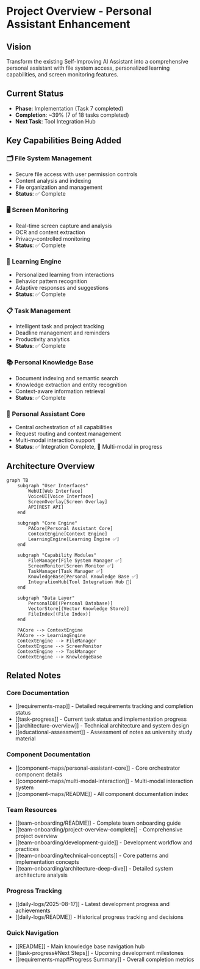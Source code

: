 # Project Overview - Personal Assistant Enhancement

## Vision
Transform the existing Self-Improving AI Assistant into a comprehensive personal assistant with file system access, personalized learning capabilities, and screen monitoring features.

## Current Status
- **Phase**: Implementation (Task 7 completed)
- **Completion**: ~39% (7 of 18 tasks completed)
- **Next Task**: Tool Integration Hub

## Key Capabilities Being Added

### 🗂️ File System Management
- Secure file access with user permission controls
- Content analysis and indexing
- File organization and management
- **Status**: ✅ Complete

### 🖥️ Screen Monitoring
- Real-time screen capture and analysis
- OCR and content extraction
- Privacy-controlled monitoring
- **Status**: ✅ Complete

### 🧠 Learning Engine
- Personalized learning from interactions
- Behavior pattern recognition
- Adaptive responses and suggestions
- **Status**: ✅ Complete

### 📋 Task Management
- Intelligent task and project tracking
- Deadline management and reminders
- Productivity analytics
- **Status**: ✅ Complete

### 📚 Personal Knowledge Base
- Document indexing and semantic search
- Knowledge extraction and entity recognition
- Context-aware information retrieval
- **Status**: ✅ Complete

### 🎯 Personal Assistant Core
- Central orchestration of all capabilities
- Request routing and context management
- Multi-modal interaction support
- **Status**: ✅ Integration Complete, 🔄 Multi-modal in progress

## Architecture Overview

```mermaid
graph TB
    subgraph "User Interfaces"
        WebUI[Web Interface]
        VoiceUI[Voice Interface]
        ScreenOverlay[Screen Overlay]
        API[REST API]
    end
    
    subgraph "Core Engine"
        PACore[Personal Assistant Core]
        ContextEngine[Context Engine]
        LearningEngine[Learning Engine ✅]
    end
    
    subgraph "Capability Modules"
        FileManager[File System Manager ✅]
        ScreenMonitor[Screen Monitor ✅]
        TaskManager[Task Manager ✅]
        KnowledgeBase[Personal Knowledge Base ✅]
        IntegrationHub[Tool Integration Hub 🔄]
    end
    
    subgraph "Data Layer"
        PersonalDB[(Personal Database)]
        VectorStore[(Vector Knowledge Store)]
        FileIndex[(File Index)]
    end
    
    PACore --> ContextEngine
    PACore --> LearningEngine
    ContextEngine --> FileManager
    ContextEngine --> ScreenMonitor
    ContextEngine --> TaskManager
    ContextEngine --> KnowledgeBase
```

## Related Notes

### Core Documentation
- [[requirements-map]] - Detailed requirements tracking and completion status
- [[task-progress]] - Current task status and implementation progress
- [[architecture-overview]] - Technical architecture and system design
- [[educational-assessment]] - Assessment of notes as university study material

### Component Documentation
- [[component-maps/personal-assistant-core]] - Core orchestrator component details
- [[component-maps/multi-modal-interaction]] - Multi-modal interaction system
- [[component-maps/README]] - All component documentation index

### Team Resources
- [[team-onboarding/README]] - Complete team onboarding guide
- [[team-onboarding/project-overview-complete]] - Comprehensive project overview
- [[team-onboarding/development-guide]] - Development workflow and practices
- [[team-onboarding/technical-concepts]] - Core patterns and implementation concepts
- [[team-onboarding/architecture-deep-dive]] - Detailed system architecture analysis

### Progress Tracking
- [[daily-logs/2025-08-17]] - Latest development progress and achievements
- [[daily-logs/README]] - Historical progress tracking and decisions

### Quick Navigation
- [[README]] - Main knowledge base navigation hub
- [[task-progress#Next Steps]] - Upcoming development milestones
- [[requirements-map#Progress Summary]] - Overall completion metrics
